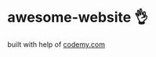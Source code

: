 # awesome-website :ok_hand:                                                                                   
built with help of <a href="http://johnelder.com/">codemy.com</a>
